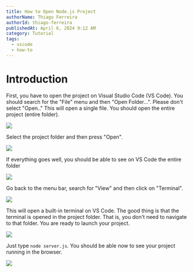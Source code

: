 ```yaml
---
title: How to Open Node.js Project
authorName: Thiago Ferreira
authorId: thiago-ferreira
publishedAt: April 6, 2024 9:12 AM
category: Tutorial
tags:
  - vscode
  - how-to
---
```


# Introduction

First, you have to open the project on Visual Studio Code (VS Code). You should search for the "File" menu and then "Open Folder...". Please don't select "Open.." This will open a single file. You should open the entire project (entire folder).

![](unnamed.png)

Select the project folder and then press "Open".

![](unnamed-1.png)

If everything goes well, you should be able to see on VS Code the entire folder

![](unnamed-2.png)

Go back to the menu bar, search for "View" and then click on "Terminal".

![](unnamed-3.png)

This will open a built-in terminal on VS Code. The good thing is that the terminal is opened in the project folder. That is, you don't need to navigate to that folder. You are ready to launch your project.

![](unnamed-4.png)

Just type `node server.js`. You should be able now to see your project running in the browser.

![](unnamed-5.png)
